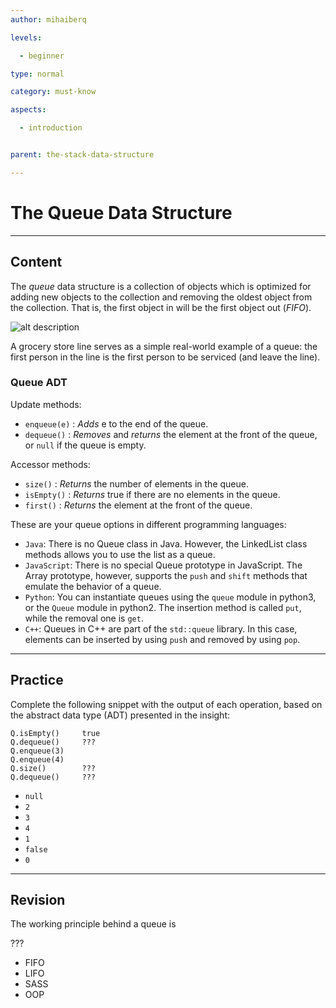 ```yaml
---
author: mihaiberq

levels:

  - beginner

type: normal

category: must-know

aspects:

  - introduction


parent: the-stack-data-structure

---
```


# The Queue Data Structure

---
## Content

The *queue* data structure is a collection of objects which is optimized for adding new objects to the collection and removing the oldest object from the collection. That is, the first object in will be the first object out (*FIFO*).

![alt description](https://img.enkipro.com/3dd036f972054d0dcc68ac19b52244c7.png)

A grocery store line serves as a simple real-world example of a queue: the first person in the line is the first person to be serviced (and leave the line).

### Queue ADT

Update methods:
- `enqueue(e)` : *Adds* e to the end of the queue.
- `dequeue()` : *Removes* and *returns* the element at the front of the queue, or `null` if the queue is empty.

Accessor methods:
- `size()` : *Returns* the number of elements in the queue.
- `isEmpty()` : *Returns* true if there are no elements in the queue.
- `first()` : *Returns* the element at the front of the queue.

These are your queue options in different programming languages:
  - `Java`: There is no Queue class in Java. However, the LinkedList class methods allows you to use the list as a queue.
  - `JavaScript`: There is no special Queue prototype in JavaScript. The Array prototype, however, supports the `push` and `shift` methods that emulate the behavior of a queue.
  - `Python`: You can instantiate queues using the `queue` module in python3, or the `Queue` module in python2. The insertion method is called `put`, while the removal one is `get`.
  - `C++`: Queues in C++ are part of the `std::queue` library. In this case, elements can be inserted by using `push` and removed by using `pop`.

---
## Practice

Complete the following snippet with the output of each operation, based on the abstract data type (ADT) presented in the insight:
```
Q.isEmpty()     true
Q.dequeue()     ???
Q.enqueue(3)
Q.enqueue(4)
Q.size()        ???
Q.dequeue()     ???
```

* `null`
* `2`
* `3`
* `4`
* `1`
* `false`
* `0`

---
## Revision

The working principle behind a queue is

???


* FIFO
* LIFO
* SASS
* OOP



